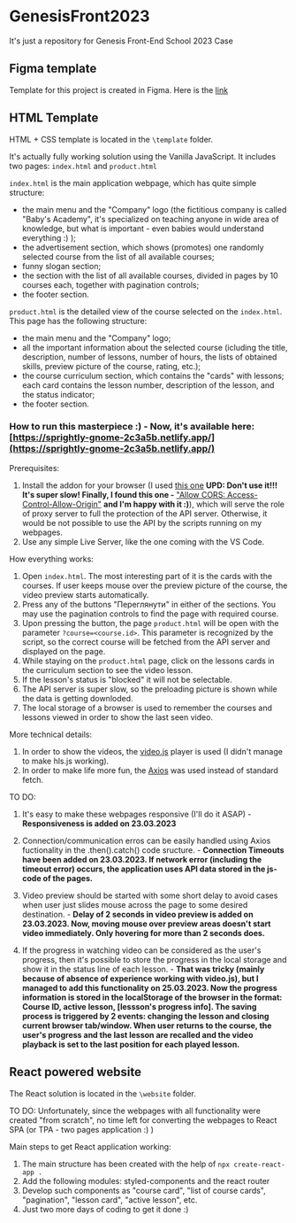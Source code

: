# GenesisFront2023
It's just a repository for Genesis Front-End School 2023 Case

## Figma template
Template for this project is created in Figma.
Here is the [link](https://www.figma.com/file/wWHb5OOFRwdUtpEQfvdSDR/Genesis-Frontend-School-2.0?node-idthe=30%3A110&t=N7c6JWgDASpFKD7n-1)  

## HTML Template
HTML + CSS template is located in the `\template` folder.

It's actually fully working solution using the Vanilla JavaScript. It includes two pages: `index.html` and `product.html`

`index.html` is the main application webpage, which has quite simple structure: 
- the main menu and the "Company" logo (the fictitious company is called "Baby's Academy", it's specialized on teaching anyone in wide area of knowledge, but what is important - even babies would understand everything :) );
- the advertisement section, which shows (promotes) one randomly selected course from the list of all available courses;
- funny slogan section;
- the section with the list of all available courses, divided in pages by 10 courses each, together with pagination controls;
- the footer section.

`product.html` is the detailed view of the course selected on the `index.html`. This page has the following structure:
- the main menu and the "Company" logo;
- all the important information about the selected course (icluding the title, description, number of lessons, number of hours, the lists of obtained skills, preview picture of the course, rating, etc.);
- the course curriculum section, which contains the "cards" with lessons; each card contains the lesson number, description of the lesson, and the status indicator;
- the footer section.

### How to run this masterpiece :) - Now, it's available here: [https://sprightly-gnome-2c3a5b.netlify.app/](https://sprightly-gnome-2c3a5b.netlify.app/)
Prerequisites:
1) Install the addon for your browser (I used [this one](https://www.moesif.com/blog/technical/cors/Authoritative-Guide-to-CORS-Cross-Origin-Resource-Sharing-for-REST-APIs/) **UPD: Don't use it!!! It's super slow! Finally, I found this one -** ["Allow CORS: Access-Control-Allow-Origin"](https://mybrowseraddon.com/access-control-allow-origin.html) **and I'm happy with it :)**), which will serve the role of proxy server to full the protection of the API server. Otherwise, it would be not possible to use the API by the scripts running on my webpages.
2) Use any simple Live Server, like the one coming with the VS Code.

How everything works:
1) Open `index.html`. The most interesting part of it is the cards with the courses. If user keeps mouse over the preview picture of the course, the video preview starts automatically.
2) Press any of the buttons "Переглянути" in either of the sections. You may use the pagination controls to find the page with required course.
3) Upon pressing the button, the page `product.html` will be open with the parameter `?course=<course.id>`. This parameter is recognized by the script, so the correct course will be fetched from the API server and displayed on the page.
4) While staying on the `product.html` page, click on the lessons cards in the curriculum section to see the video lesson.
5) If the lesson's status is "blocked" it will not be selectable.
6) The API server is super slow, so the preloading picture is shown while the data is getting downloded.
7) The local storage of a browser is used to remember the courses and lessons viewed in order to show the last seen video.

More technical details:
1) In order to show the videos, the [video.js](https://videojs.com/) player is used (I didn't manage to make hls.js working).
2) In order to make life more fun, the [Axios](https://axios-http.com/docs/intro) was used instead of standard fetch.

TO DO:
1) It's easy to make these webpages responsive (I'll do it ASAP) - **Responsiveness is added on 23.03.2023**

2) Connection/communication erros can be easily handled using Axios fuctionality in the .then().catch() code sructure. - **Connection Timeouts have been added on 23.03.2023. If network error (including the timeout error) occurs, the application uses API data stored in the js-code of the pages.**

3) Video preview should be started with some short delay to avoid cases when user just slides mouse across the page to some desired destination. - **Delay of 2 seconds in video preview is added on 23.03.2023. Now, moving mouse over preview areas doesn't start video immediately. Only hovering for more than 2 seconds does.**

4) If the progress in watching video can be considered as the user's progress, then it's possible to store the progress in the local storage and show it in the status line of each lesson. - **That was tricky (mainly because of absence of experience working with video.js), but I managed to add this functionality on 25.03.2023. Now the progress information is stored in the localStorage of the browser in the format: Course ID, active lesson, [lessson's progress info]. The saving process is triggered by 2 events: changing the lesson and closing current browser tab/window. When user returns to the course, the user's progress and the last lesson are recalled and the video playback is set to the last position for each played lesson.**

## React powered website
The React solution is located in the `\website` folder.

TO DO:
Unfortunately, since the webpages with all functionality were created "from scratch", no time left for converting the webpages to React SPA (or TPA - two pages application :) )

Main steps to get React application working:
1) The main structure has been created with the help of `npx create-react-app .`
2) Add the following modules: styled-components and the react router
3) Develop such components as "course card", "list of course cards", "pagination", "lesson card", "active lesson", etc.
4) Just two more days of coding to get it done :)
 
